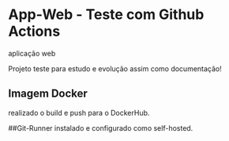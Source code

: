

# App-Web -  Teste com Github Actions
aplicação web

Projeto teste para estudo e evolução assim como documentação!


## Imagem Docker
realizado o build e push para o DockerHub.

##Git-Runner
instalado e configurado como self-hosted.

